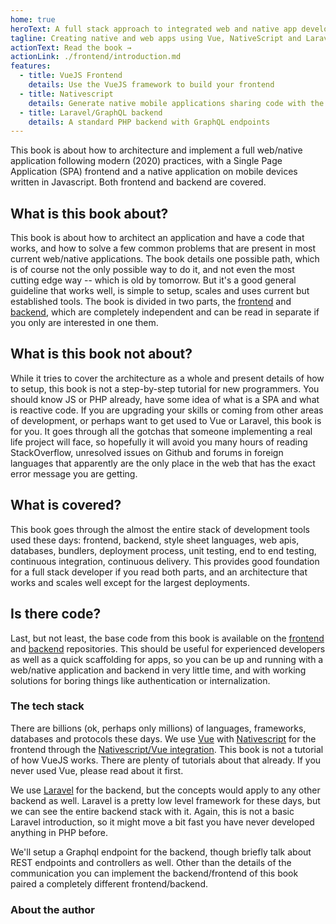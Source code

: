 ```yaml
---
home: true
heroText: A full stack approach to integrated web and native app development
tagline: Creating native and web apps using Vue, NativeScript and Laravel
actionText: Read the book →
actionLink: ./frontend/introduction.md
features:
  - title: VueJS Frontend
    details: Use the VueJS framework to build your frontend
  - title: Nativescript
    details: Generate native mobile applications sharing code with the web version
  - title: Laravel/GraphQL backend
    details: A standard PHP backend with GraphQL endpoints
---
```


This book is about how to architecture and implement a full web/native application following modern (2020) practices, with a Single Page Application (SPA) frontend and a native application on mobile devices written in Javascript. Both frontend and backend are covered.

## What is this book about?

This book is about how to architect an application and have a code that works, and how to solve a few common problems that are present in most current web/native applications. The book details one possible path, which is of course not the only possible way to do it, and not even the most cutting edge way -- which is old by tomorrow. But it's a good general guideline that works well, is simple to setup, scales and uses current but established tools. The book is divided in two parts, the [frontend](./frontend/introduction.md) and [backend](./backend/introduction.md), which are completely independent and can be read in separate if you only are interested in one them.

## What is this book not about?

While it tries to cover the architecture as a whole and present details of how to setup, this book is not a step-by-step tutorial for new programmers. You should know JS or PHP already, have some idea of what is a SPA and what is reactive code. If you are upgrading your skills or coming from other areas of development, or perhaps want to get used to Vue or Laravel, this book is for you. It goes through all the gotchas that someone implementing a real life project will face, so hopefully it will avoid you many hours of reading StackOverflow, unresolved issues on Github and forums in foreign languages that apparently are the only place in the web that has the exact error message you are getting.

## What is covered?

This book goes through the almost the entire stack of development tools used these days: frontend, backend, style sheet languages, web apis, databases, bundlers, deployment process, unit testing, end to end testing, continuous integration, continuous delivery. This provides good foundation for a full stack developer if you read both parts, and an architecture that works and scales well except for the largest deployments.

## Is there code?

Last, but not least, the base code from this book is available on the [frontend]() and [backend]() repositories. This should be useful for experienced developers as well as a quick scaffolding for apps, so you can be up and running with a web/native application and backend in very little time, and with working solutions for boring things like authentication or internalization.

### The tech stack

There are billions (ok, perhaps only millions) of languages, frameworks, databases and protocols these days. We use [Vue](https://vuejs.org) with [Nativescript](https://nativescript.org/) for the frontend through the [Nativescript/Vue integration](https://nativescript-vue.org/). This book is not a tutorial of how VueJS works. There are plenty of tutorials about that already. If you never used Vue, please read about it first.

We use [Laravel](https://laravel.com) for the backend, but the concepts would apply to any other backend as well. Laravel is a pretty low level framework for these days, but we can see the entire backend stack with it. Again, this is not a basic Laravel introduction, so it might move a bit fast you have never developed anything in PHP before.

We'll setup a Graphql endpoint for the backend, though briefly talk about REST endpoints and controllers as well. Other than the details of the communication you can implement the backend/frontend of this book paired a completely different frontend/backend.

### About the author
